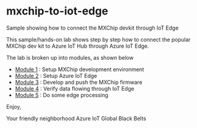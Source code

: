 # mxchip-to-iot-edge
Sample showing how to connect the MXChip devkit through IoT Edge

This sample/hands-on lab shows step by step how to connect the popular MXChip dev kit to Azure IoT Hub through Azure IoT Edge.  

The lab is broken up into modules, as shown below

- [Module 1](/modules/module1.md) :  Setup MXChip development environment
- [Module 2](/modules/module2.md) :  Setup Azure IoT Edge
- [Module 3](/modules/module3.md) :  Develop and push the MXChip firmware
- [Module 4](/modules/module4.md) :  Verify data flowing through IoT Edge
- [Module 5](/modules/module5.md) :  Do some edge processing

Enjoy,

Your friendly neighborhood Azure IoT Global Black Belts
